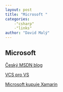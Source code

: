 ```yaml
---
layout: post
title: "Microsoft "
categories:
    -"csharp"
    -"links"
author: "David Malý"
--- 
```



##   Microsoft 

[Český MSDN blog](http://blogs.msdn.com/b/vyvojari/)

[VCS pro VS](http://stackoverflow.com/questions/13668868/sharing-visual-studio-projects-between-computers)

[Microsoft kupuje Xamarin](https://blogs.msdn.microsoft.com/vyvojari/2016/03/01/microsoft-kupuje-xamarin/)

